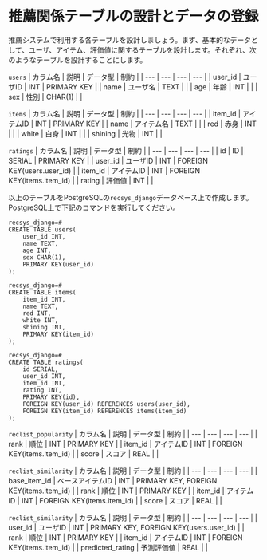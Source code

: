 # 推薦関係テーブルの設計とデータの登録

推薦システムで利用する各テーブルを設計しましょう。まず、基本的なデータとして、ユーザ、アイテム、評価値に関するテーブルを設計します。それぞれ、次のようなテーブルを設計することにします。

`users`
| カラム名 | 説明 | データ型 | 制約 |
| --- | --- | --- | --- |
| user_id | ユーザID | INT	| PRIMARY KEY |
| name | ユーザ名 | TEXT	|  |
| age | 年齢 | INT | |
| sex | 性別 | CHAR(1) | |

`items`
| カラム名 | 説明 | データ型 | 制約 |
| --- | --- | --- | --- |
| item_id | アイテムID | INT	| PRIMARY KEY |
| name | アイテム名 | TEXT	|  |
| red | 赤身 | INT | |
| white | 白身 | INT | |
| shining | 光物 | INT | |

`ratings`
| カラム名 | 説明 | データ型 | 制約 |
| --- | --- | --- | --- |
| id | ID | SERIAL | PRIMARY KEY |
| user_id | ユーザID | INT	| FOREIGN KEY(users.user_id) |
| item_id | アイテムID | INT	| FOREIGN KEY(items.item_id) |
| rating | 評価値 | INT |  |

以上のテーブルをPostgreSQLの`recsys_django`データベース上で作成します。PostgreSQL上で下記のコマンドを実行してください。

```pgsql
recsys_django=#
CREATE TABLE users(
    user_id INT,
    name TEXT,
    age INT,
    sex CHAR(1),
    PRIMARY KEY(user_id)
);

recsys_django=#
CREATE TABLE items(
    item_id INT,
    name TEXT,
    red INT,
    white INT,
    shining INT,
    PRIMARY KEY(item_id)
);

recsys_django=#
CREATE TABLE ratings(
    id SERIAL,
    user_id INT,
    item_id INT,
    rating INT,
    PRIMARY KEY(id),
    FOREIGN KEY(user_id) REFERENCES users(user_id),
    FOREIGN KEY(item_id) REFERENCES items(item_id)
);
```




`reclist_popularity`
| カラム名 | 説明 | データ型 | 制約 |
| --- | --- | --- | --- |
| rank | 順位 | INT	| PRIMARY KEY |
| item_id | アイテムID | INT	| FOREIGN KEY(items.item_id) |
| score | スコア | REAL |  |

`reclist_similarity`
| カラム名 | 説明 | データ型 | 制約 |
| --- | --- | --- | --- |
| base_item_id | ベースアイテムID | INT	| PRIMARY KEY, FOREIGN KEY(items.item_id) |
| rank | 順位 | INT	| PRIMARY KEY |
| item_id | アイテムID | INT	| FOREIGN KEY(items.item_id) |
| score | スコア | REAL |  |

`reclist_similarity`
| カラム名 | 説明 | データ型 | 制約 |
| --- | --- | --- | --- |
| user_id | ユーザID | INT	| PRIMARY KEY, FOREIGN KEY(users.user_id) |
| rank | 順位 | INT	| PRIMARY KEY |
| item_id | アイテムID | INT	| FOREIGN KEY(items.item_id) |
| predicted_rating | 予測評価値 | REAL |  |
